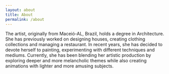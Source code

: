 ```yaml
---
layout: about
title: About
permalink: /about
---
```


The artist, originally from Maceió-AL, Brazil, holds a degree in Architecture. 
She has previously worked on designing houses, creating clothing collections and managing a restaurant. 
In recent years, she has decided to devote herself to painting, experimenting with different techniques and mediums. 
Currently, she has been blending her artistic production by exploring deeper and more melancholic themes while also creating animations with lighter and more amusing subjects.